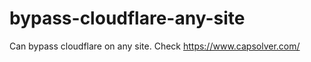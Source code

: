 # bypass-cloudflare-any-site
Can bypass cloudflare on any site. Check https://www.capsolver.com/ 











                                        